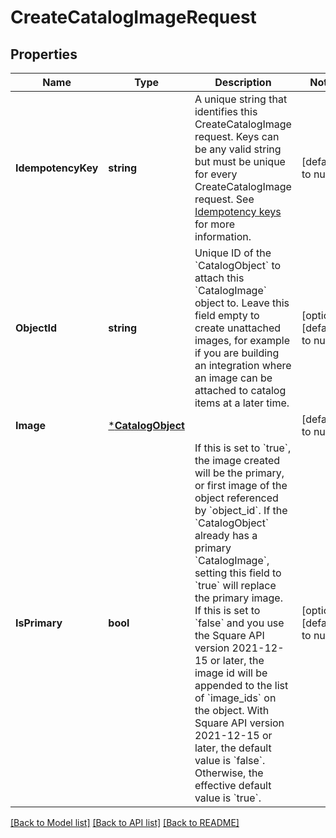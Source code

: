 # CreateCatalogImageRequest

## Properties

 Name               | Type                                   | Description                                                                                                                                                                                                                                                                                                                                                                                                                                                                                                                                                                                                                          | Notes                        
--------------------|----------------------------------------|--------------------------------------------------------------------------------------------------------------------------------------------------------------------------------------------------------------------------------------------------------------------------------------------------------------------------------------------------------------------------------------------------------------------------------------------------------------------------------------------------------------------------------------------------------------------------------------------------------------------------------------|------------------------------
 **IdempotencyKey** | **string**                             | A unique string that identifies this CreateCatalogImage request. Keys can be any valid string but must be unique for every CreateCatalogImage request.  See [Idempotency keys](https://developer.squareup.com/docs/basics/api101/idempotency) for more information.                                                                                                                                                                                                                                                                                                                                                                  | [default to null]            
 **ObjectId**       | **string**                             | Unique ID of the &#x60;CatalogObject&#x60; to attach this &#x60;CatalogImage&#x60; object to. Leave this field empty to create unattached images, for example if you are building an integration where an image can be attached to catalog items at a later time.                                                                                                                                                                                                                                                                                                                                                                    | [optional] [default to null] 
 **Image**          | [***CatalogObject**](CatalogObject.md) |                                                                                                                                                                                                                                                                                                                                                                                                                                                                                                                                                                                                                                      | [default to null]            
 **IsPrimary**      | **bool**                               | If this is set to &#x60;true&#x60;, the image created will be the primary, or first image of the object referenced by &#x60;object_id&#x60;. If the &#x60;CatalogObject&#x60; already has a primary &#x60;CatalogImage&#x60;, setting this field to &#x60;true&#x60; will replace the primary image. If this is set to &#x60;false&#x60; and you use the Square API version 2021-12-15 or later, the image id will be appended to the list of &#x60;image_ids&#x60; on the object.  With Square API version 2021-12-15 or later, the default value is &#x60;false&#x60;. Otherwise, the effective default value is &#x60;true&#x60;. | [optional] [default to null] 

[[Back to Model list]](../README.md#documentation-for-models) [[Back to API list]](../README.md#documentation-for-api-endpoints) [[Back to README]](../README.md)

